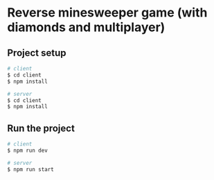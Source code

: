 # Reverse minesweeper game (with diamonds and multiplayer)

## Project setup

```bash
# client
$ cd client
$ npm install

# server
$ cd client
$ npm install
```

## Run the project

```bash
# client
$ npm run dev

# server
$ npm run start
```